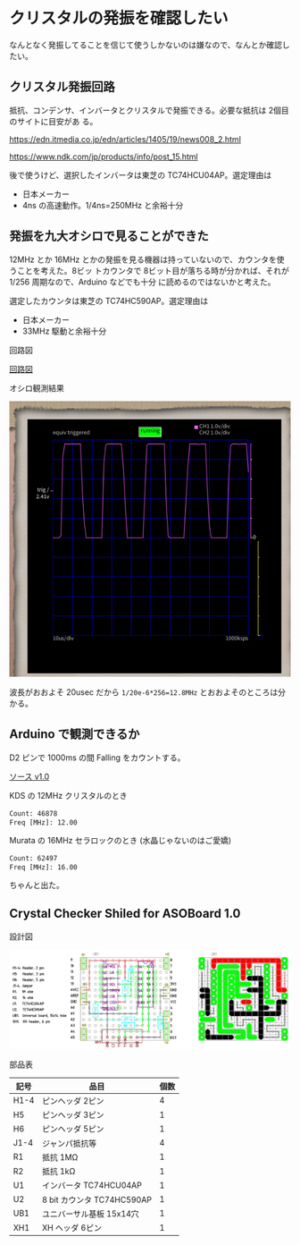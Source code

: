 # クリスタルの発振を確認したい

なんとなく発振してることを信じて使うしかないのは嫌なので、なんとか確認したい。

## クリスタル発振回路

抵抗、コンデンサ、インバータとクリスタルで発振できる。必要な抵抗は 2個目のサイトに目安があ
る。

https://edn.itmedia.co.jp/edn/articles/1405/19/news008_2.html

https://www.ndk.com/jp/products/info/post_15.html

後で使うけど、選択したインバータは東芝の TC74HCU04AP。選定理由は

- 日本メーカー
- 4ns の高速動作。1/4ns=250MHz と余裕十分

## 発振を九大オシロで見ることができた

12MHz とか 16MHz とかの発振を見る機器は持っていないので、カウンタを使うことを考えた。8ビッ
トカウンタで 8ビット目が落ちる時が分かれば、それが 1/256 周期なので、Arduino などでも十分
に読めるのではないかと考えた。

選定したカウンタは東芝の TC74HC590AP。選定理由は

- 日本メーカー
- 33MHz 駆動と余裕十分

回路図

[回路図](./kicad/Crystal-Counter/Crystal-Counter.pdf)

オシロ観測結果

![オシロ](./figure/Clock_12MHz_div_256.png)

波長がおおよそ 20usec だから ``1/20e-6*256=12.8MHz`` とおおよそのところは分かる。

## Arduino で観測できるか

D2 ピンで 1000ms の間 Falling をカウントする。

[ソース v1.0](./arduinio/CrystalChecker1.0/CrystalChecker1.0.ino)

KDS の 12MHz クリスタルのとき

```
Count: 46878
Freq [MHz]: 12.00
```

Murata の 16MHz セラロックのとき (水晶じゃないのはご愛嬌)

```
Count: 62497
Freq [MHz]: 16.00
```

ちゃんと出た。

## Crystal Checker Shiled for ASOBoard 1.0

設計図

![設計図](./librecad/CrystalChecker1.0.png)

部品表

| 記号  | 品目                                | 個数  |
| ---   | ----------                          | ---   |
| H1-4  | ピンヘッダ 2ピン                    | 4     |
| H5    | ピンヘッダ 3ピン                    | 1     |
| H6    | ピンヘッダ 5ピン                    | 1     |
| J1-4  | ジャンパ抵抗等                      | 4     |
| R1    | 抵抗 1MΩ                           | 1     |
| R2    | 抵抗 1kΩ                           | 1     |
| U1    | インバータ TC74HCU04AP              | 1     |
| U2    | 8 bit カウンタ TC74HC590AP          | 1     |
| UB1   | ユニバーサル基板 15x14穴            | 1     |
| XH1   | XH ヘッダ 6ピン                     | 1     |
